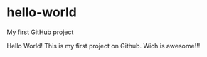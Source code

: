 # hello-world
My first GitHub project

Hello World!
This is my first project on Github. Wich is awesome!!! 
